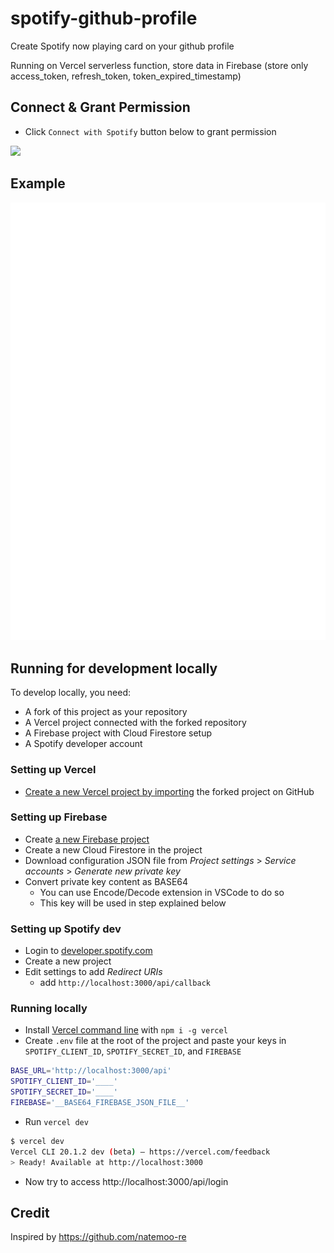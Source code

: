 # spotify-github-profile

Create Spotify now playing card on your github profile

Running on Vercel serverless function, store data in Firebase (store only access_token, refresh_token, token_expired_timestamp)

## Connect & Grant Permission

- Click `Connect with Spotify` button below to grant permission

[<img src="/img/btn-spotify.png">](https://spotify-github-profile.vercel.app/api/login)

## Example

![spotify-github-profile](/img/example.svg)

## Running for development locally

To develop locally, you need:

- A fork of this project as your repository
- A Vercel project connected with the forked repository
- A Firebase project with Cloud Firestore setup
- A Spotify developer account

### Setting up Vercel

- [Create a new Vercel project by importing](https://vercel.com/import) the forked project on GitHub

### Setting up Firebase

- Create [a new Firebase project](https://console.firebase.google.com/u/0/)
- Create a new Cloud Firestore in the project
- Download configuration JSON file from _Project settings_ > _Service accounts_ > _Generate new private key_
- Convert private key content as BASE64
  - You can use Encode/Decode extension in VSCode to do so
  - This key will be used in step explained below

### Setting up Spotify dev

- Login to [developer.spotify.com](https://developer.spotify.com/dashboard/applications)
- Create a new project
- Edit settings to add _Redirect URIs_
  - add `http://localhost:3000/api/callback`

### Running locally

- Install [Vercel command line](https://vercel.com/download) with `npm i -g vercel`
- Create `.env` file at the root of the project and paste your keys in `SPOTIFY_CLIENT_ID`, `SPOTIFY_SECRET_ID`, and `FIREBASE`

```sh
BASE_URL='http://localhost:3000/api'
SPOTIFY_CLIENT_ID='____'
SPOTIFY_SECRET_ID='____'
FIREBASE='__BASE64_FIREBASE_JSON_FILE__'
```

- Run `vercel dev`

```sh
$ vercel dev
Vercel CLI 20.1.2 dev (beta) — https://vercel.com/feedback
> Ready! Available at http://localhost:3000
```

- Now try to access http://localhost:3000/api/login

## Credit

Inspired by https://github.com/natemoo-re
